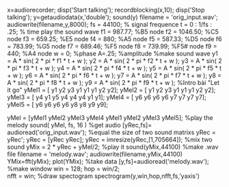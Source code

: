 x=audiorecorder;
disp('Start talking');
recordblocking(x,10);
disp('Stop talking');
y=getaudiodata(x,'double');
sound(y)
filename = 'orig_input.wav';
audiowrite(filename,y,8000);
fs = 44100; % signal frequence
t = 0 : 1/fs : .25; % time play the sound wave
f1 = 987.77;  %B5 node
f2 = 1046.50; %C5 node
f3 = 659.25;  %E5 node
f4 = 880;     %A5 node
f5 = 587.33;  %D5 node
f6 = 783.99;  %G5 node
f7 = 689.46;  %F5 node
f8 = 739.99;  %F5# node
f9 = 440;     %A4 node
w = 0; %phase
A=.25; %amplitude
%make sound wave
y1 = A * sin( 2 * pi * f1 * t + w );
y2 = A * sin( 2 * pi * f2 * t + w );
y3 = A * sin( 2 * pi * f3 * t + w );
y4 = A * sin( 2 * pi * f4 * t + w );
y5 = A * sin( 2 * pi * f5 * t + w );
y6 = A * sin( 2 * pi * f6 * t + w );
y7 = A * sin( 2 * pi * f7 * t + w );
y8 = A * sin( 2 * pi * f8 * t + w );
y9 = A * sin( 2 * pi * f9 * t + w );
%Intro bài "Let it go"
yMel1 = [ y1 y2 y3 y1 y1 y1 y2 y2];
yMel2 = [ y1 y2 y3 y1 y1 y1 y2 y2];
yMel3 = [ y4 y1 y5 y4 y4 y4 y1 y1];
yMel4 = [ y6 y6 y6 y6 y7 y7 y7 y7];
yMel5 = [ y6 y6 y6 y6 y8 y8 y9 y9];
 
yMel = [yMel1 yMel2 yMel3 yMel4 yMel1 yMel2 yMel3 yMel5];
%play the melody
sound( yMel, fs, 16 )
%get audio
[yRec,fs]= audioread('orig_input.wav');
%equal the size of two sound matrixs
yRec = yRec';
yRec = [yRec yRec];
yRec = imresize(yRec,[1,705664]);
%mix two sound
yMix = 2 * yRec + yMel/2;
%play it
sound(yMix,44100)
%make .wav file
filename = 'melody.wav';
audiowrite(filename,yMix,44100)
YMix=fft(yMix);
plot(YMix);
%take data
[y,fs]=audioread('melody.wav');
%make window
win = 128; 
hop = win/2;            
nfft = win;
%draw spectogram
spectrogram(y,win,hop,nfft,fs,'yaxis')



